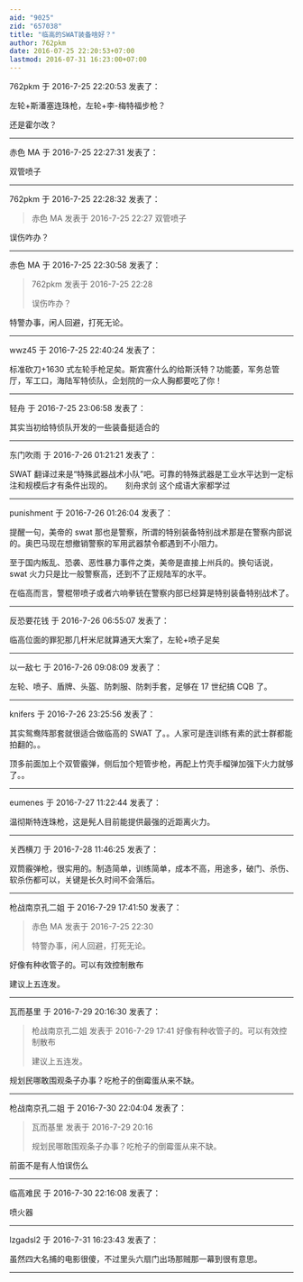 ```yaml
---
aid: "9025"
zid: "657038"
title: "临高的SWAT装备啥好？"
author: 762pkm
date: 2016-07-25 22:20:53+07:00
lastmod: 2016-07-31 16:23:00+07:00
---
```


762pkm 于 2016-7-25 22:20:53 发表了：

左轮+斯潘塞连珠枪，左轮+李-梅特福步枪？

还是霍尔改？

---

赤色 MA 于 2016-7-25 22:27:31 发表了：

双管喷子

---

762pkm 于 2016-7-25 22:28:32 发表了：

> 赤色 MA 发表于 2016-7-25 22:27 双管喷子

误伤咋办？

---

赤色 MA 于 2016-7-25 22:30:58 发表了：

> 762pkm 发表于 2016-7-25 22:28
>
> 误伤咋办？

特警办事，闲人回避，打死无论。

---

wwz45 于 2016-7-25 22:40:24 发表了：

标准砍刀+1630 式左轮手枪足矣。斯宾塞什么的给斯沃特？功能萎，军务总管厅，军工口，海陆军特侦队，企划院的一众人胸都要吃了你！

---

轻舟 于 2016-7-25 23:06:58 发表了：

其实当初给特侦队开发的一些装备挺适合的

---

东门吹雨 于 2016-7-26 01:21:21 发表了：

SWAT 翻译过来是“特殊武器战术小队”吧。可靠的特殊武器是工业水平达到一定标注和规模后才有条件出现的。      刻舟求剑 这个成语大家都学过

---

punishment 于 2016-7-26 01:26:04 发表了：

提醒一句，美帝的 swat 那也是警察，所谓的特别装备特别战术那是在警察内部说的。奥巴马现在想撤销警察的军用武器禁令都遇到不小阻力。

至于国内叛乱、恐袭、恶性暴力事件之类，美帝是直接上州兵的。换句话说，swat 火力只是比一般警察高，还到不了正规陆军的水平。

在临高而言，警棍带喷子或者六响拳铳在警察内部已经算是特别装备特别战术了。

---

反恐要花钱 于 2016-7-26 06:55:07 发表了：

临高位面的罪犯那几杆米尼就算通天大案了，左轮+喷子足矣

---

以一敌七 于 2016-7-26 09:08:09 发表了：

左轮、喷子、盾牌、头盔、防刺服、防刺手套，足够在 17 世纪搞 CQB 了。

---

knifers 于 2016-7-26 23:25:56 发表了：

其实鸳鸯阵那套就很适合做临高的 SWAT 了。。人家可是连训练有素的武士群都能拍翻的。。

顶多前面加上个双管霰弹，侧后加个短管步枪，再配上竹壳手榴弹加强下火力就够了。。

---

eumenes 于 2016-7-27 11:22:44 发表了：

温彻斯特连珠枪，这是髡人目前能提供最强的近距离火力。

---

关西横刀 于 2016-7-28 11:46:25 发表了：

双筒霰弹枪，很实用的。制造简单，训练简单，成本不高，用途多，破门、杀伤、软杀伤都可以，关键是长久时间不会落后。

---

枪战南京孔二姐 于 2016-7-29 17:41:50 发表了：

> 赤色 MA 发表于 2016-7-25 22:30
>
> 特警办事，闲人回避，打死无论。

好像有种收管子的。可以有效控制散布

建议上五连发。

---

瓦而基里 于 2016-7-29 20:16:30 发表了：

> 枪战南京孔二姐 发表于 2016-7-29 17:41 好像有种收管子的。可以有效控制散布
>
> 建议上五连发。

规划民哪敢围观条子办事？吃枪子的倒霉蛋从来不缺。

---

枪战南京孔二姐 于 2016-7-30 22:04:04 发表了：

> 瓦而基里 发表于 2016-7-29 20:16
>
> 规划民哪敢围观条子办事？吃枪子的倒霉蛋从来不缺。

前面不是有人怕误伤么

---

临高难民 于 2016-7-30 22:16:08 发表了：

喷火器

---

lzgadsl2 于 2016-7-31 16:23:43 发表了：

虽然四大名捕的电影很傻，不过里头六扇门出场那贼那一幕到很有意思。

---
